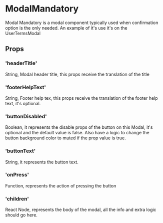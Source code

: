 # ModalMandatory

Modal Mandatory is a modal component typically used when confirmation option is the only needed. An example of it's use it's on the UserTermsModal

## Props

### 'headerTitle'

String, Modal header title, this props receive the translation of the title

### 'footerHelpText'

String, Footer help tex, this props receive the translation of the footer help text, it's optional.

### 'buttonDisabled'

Boolean, it represents the disable props of the button on this Modal, it's optional and the default value is false.
Also have a logic to change the button background color to muted if the prop value is true.

### 'buttonText'

String, it represents the button text.

### 'onPress'

Function, represents the action of pressing the button

### 'children'

React Node, represents the body of the modal, all the info and extra logic should go here.
